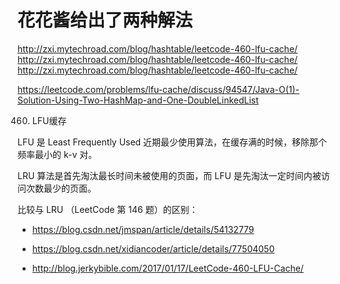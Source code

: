 # 花花酱给出了两种解法

http://zxi.mytechroad.com/blog/hashtable/leetcode-460-lfu-cache/
http://zxi.mytechroad.com/blog/hashtable/leetcode-460-lfu-cache/
http://zxi.mytechroad.com/blog/hashtable/leetcode-460-lfu-cache/

https://leetcode.com/problems/lfu-cache/discuss/94547/Java-O(1)-Solution-Using-Two-HashMap-and-One-DoubleLinkedList

460. LFU缓存

LFU 是 Least Frequently Used 近期最少使用算法，在缓存满的时候，移除那个频率最小的 k-v 对。

LRU 算法是首先淘汰最长时间未被使用的页面，而 LFU 是先淘汰一定时间内被访问次数最少的页面。


比较与 LRU （LeetCode 第 146 题）的区别：

+ https://blog.csdn.net/jmspan/article/details/54132779

+ https://blog.csdn.net/xidiancoder/article/details/77504050

+ http://blog.jerkybible.com/2017/01/17/LeetCode-460-LFU-Cache/
